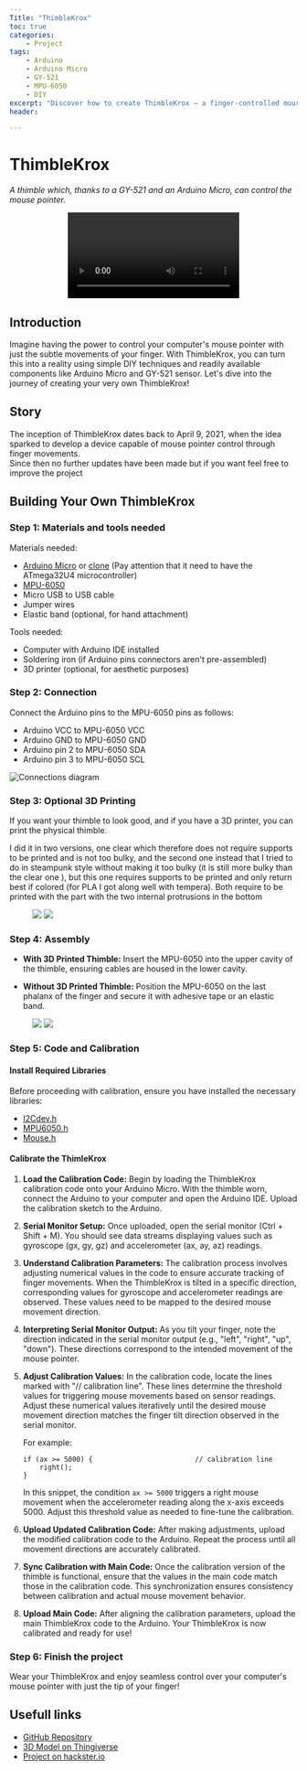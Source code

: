 ```yaml
---
Title: "ThimbleKrox"
toc: true
categories:
    - Project
tags:
    - Arduino
    - Arduino Micro
    - GY-521
    - MPU-6050
    - DIY
excerpt: "Discover how to create ThimbleKrox — a finger-controlled mouse pointer using an Arduino Micro and GY-521 sensor."
header:

---
```


# ThimbleKrox
_A thimble which, thanks to a GY-521 and an Arduino Micro, can control the mouse pointer._
<div style="text-align:center;">
  <video controls autoplay loop>
    <source src="/assets/images/ThimbleKrox/main.mp4" type="video/mp4">
    Your browser does not support the video tag.
  </video>
</div>

## Introduction
Imagine having the power to control your computer's mouse pointer with just the subtle movements of your finger. With ThimbleKrox, you can turn this into a reality using simple DIY techniques and readily available components like Arduino Micro and GY-521 sensor. Let's dive into the journey of creating your very own ThimbleKrox!

## Story
The inception of ThimbleKrox dates back to April 9, 2021, when the idea sparked to develop a device capable of mouse pointer control through finger movements.  
Since then no further updates have been made but if you want feel free to improve the project

## Building Your Own ThimbleKrox

### Step 1: Materials and tools needed
Materials needed:
* [Arduino Micro](https://store.arduino.cc/products/arduino-micro) or [clone](https://it.aliexpress.com/item/1005005921690245.html) (Pay attention that it need to have the ATmega32U4 microcontroller)
* [MPU-6050](https://it.aliexpress.com/item/1005006217124209.html)
* Micro USB to USB cable
* Jumper wires
* Elastic band (optional, for hand attachment)

Tools needed:
* Computer with Arduino IDE installed
* Soldering iron (if Arduino pins connectors aren't pre-assembled)
* 3D printer (optional, for aesthetic purposes)

### Step 2: Connection
Connect the Arduino pins to the MPU-6050 pins as follows:

* Arduino VCC to MPU-6050 VCC
* Arduino GND to MPU-6050 GND
* Arduino pin 2 to MPU-6050 SDA
* Arduino pin 3 to MPU-6050 SCL
  
![Connections diagram](/assets/images/ThimbleKrox/connections_diagram.jpeg)

### Step 3: Optional 3D Printing
If you want your thimble to look good, and if you have a 3D printer, you can print the physical thimble.

I did it in two versions, one clear which therefore does not require supports to be printed and is not too bulky, and the second one instead that I tried to do in steampunk style without making it too bulky (it is still more bulky than the clear one ), but this one requires supports to be printed and only return best if colored (for PLA I got along well with tempera). Both require to be printed with the part with the two internal protrusions in the bottom
<figure class="half">
  <a href="/assets/images/ThimbleKrox/case_steampunk.jpeg"><img src="/assets/images/ThimbleKrox/case_steampunk.jpeg"></a>
  <a href="/assets/images/ThimbleKrox/case_clear.jpeg"><img src="/assets/images/ThimbleKrox/case_clear.jpeg"></a>
</figure>

### Step 4: Assembly

* **With 3D Printed Thimble:** Insert the MPU-6050 into the upper cavity of the thimble, ensuring cables are housed in the lower cavity.

* **Without 3D Printed Thimble:** Position the MPU-6050 on the last phalanx of the finger and secure it with adhesive tape or an elastic band.
<figure class="half">
  <a href="/assets/images/ThimbleKrox/soldering.jpg"><img src="/assets/images/ThimbleKrox/soldering.jpg"></a>
  <a href="/assets/images/ThimbleKrox/cable_management.jpg"><img src="/assets/images/ThimbleKrox/cable_management.jpg"></a>
</figure>

### Step 5: Code and Calibration

#### Install Required Libraries
Before proceeding with calibration, ensure you have installed the necessary libraries:
- [I2Cdev.h](https://github.com/jrowberg/i2cdevlib/blob/master/Arduino/I2Cdev/I2Cdev.h)
- [MPU6050.h](https://github.com/jrowberg/i2cdevlib/blob/master/Arduino/MPU6050/MPU6050.h)
- [Mouse.h](https://github.com/arduino-libraries/Mouse/blob/master/src/Mouse.h)

#### Calibrate the ThimleKrox
1. **Load the Calibration Code:** Begin by loading the ThimbleKrox calibration code onto your Arduino Micro. With the thimble worn, connect the Arduino to your computer and open the Arduino IDE. Upload the calibration sketch to the Arduino.
   
2. **Serial Monitor Setup:** Once uploaded, open the serial monitor (Ctrl + Shift + M). You should see data streams displaying values such as gyroscope (gx, gy, gz) and accelerometer (ax, ay, az) readings.

3. **Understand Calibration Parameters:** The calibration process involves adjusting numerical values in the code to ensure accurate tracking of finger movements. When the ThimbleKrox is tilted in a specific direction, corresponding values for gyroscope and accelerometer readings are observed. These values need to be mapped to the desired mouse movement direction.

4. **Interpreting Serial Monitor Output:** As you tilt your finger, note the direction indicated in the serial monitor output (e.g., "left", "right", "up", "down"). These directions correspond to the intended movement of the mouse pointer.

5. **Adjust Calibration Values:** In the calibration code, locate the lines marked with "// calibration line". These lines determine the threshold values for triggering mouse movements based on sensor readings. Adjust these numerical values iteratively until the desired mouse movement direction matches the finger tilt direction observed in the serial monitor.

   For example:
   ```
   if (ax >= 5000) {                         // calibration line
       right();
   }
   ```
   In this snippet, the condition `ax >= 5000` triggers a right mouse movement when the accelerometer reading along the x-axis exceeds 5000. Adjust this threshold value as needed to fine-tune the calibration.

6. **Upload Updated Calibration Code:** After making adjustments, upload the modified calibration code to the Arduino. Repeat the process until all movement directions are accurately calibrated.

7. **Sync Calibration with Main Code:** Once the calibration version of the thimble is functional, ensure that the values in the main code match those in the calibration code. This synchronization ensures consistency between calibration and actual mouse movement behavior.

8. **Upload Main Code:** After aligning the calibration parameters, upload the main ThimbleKrox code to the Arduino. Your ThimbleKrox is now calibrated and ready for use!

### Step 6: Finish the project
Wear your ThimbleKrox and enjoy seamless control over your computer's mouse pointer with just the tip of your finger!

## Usefull links
- [GitHub Repository](https://github.com/Magform/ThimbleKrox)
- [3D Model on Thingiverse](https://www.thingiverse.com/thing:4704966)
- [Project on hackster.io](https://www.hackster.io/magform/thimblekrox-mouse-control-with-your-fingers-dd8881)